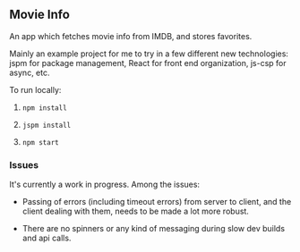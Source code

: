 ## Movie Info

An app which fetches movie info from IMDB, and stores favorites.

Mainly an example project for me to try in a few different new technologies: jspm for package management, React for front end organization, js-csp for async, etc.

To run locally:

1. `npm install`

2. `jspm install`

3. `npm start`

### Issues ###

It's currently a work in progress. Among the issues:

- Passing of errors (including timeout errors) from server to client, and the client dealing with them, needs to be made a lot more robust.

- There are no spinners or any kind of messaging during slow dev builds and api calls.